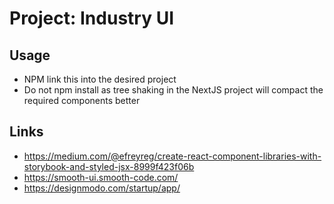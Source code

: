 # Project: Industry UI

## Usage

- NPM link this into the desired project
- Do not npm install as tree shaking in the NextJS project will compact the required components better

## Links

- https://medium.com/@efreyreg/create-react-component-libraries-with-storybook-and-styled-jsx-8999f423f06b
- https://smooth-ui.smooth-code.com/
- https://designmodo.com/startup/app/
